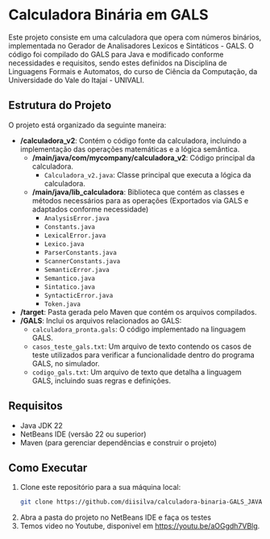 # Calculadora Binária em GALS

Este projeto consiste em uma calculadora que opera com números binários, implementada no Gerador de Analisadores Lexicos e Sintáticos - GALS. O código foi compilado do GALS para Java e modificado conforme necessidades e requisitos, sendo estes definidos na Disciplina de Linguagens Formais e Automatos, do curso de Ciência da Computação, da Universidade do Vale do Itajaí - UNIVALI. 

## Estrutura do Projeto

O projeto está organizado da seguinte maneira:

- **/calculadora_v2**: Contém o código fonte da calculadora, incluindo a implementação das operações matemáticas e a lógica semântica.
  - **/main/java/com/mycompany/calculadora_v2**: Código principal da calculadora.
    - `Calculadora_v2.java`: Classe principal que executa a lógica da calculadora.
  - **/main/java/lib_calculadora**: Biblioteca que contém as classes e métodos necessários para as operações (Exportados via GALS e adaptados conforme necessidade)
    - `AnalysisError.java`
    - `Constants.java`
    - `LexicalError.java`
    - `Lexico.java`
    - `ParserConstants.java`
    - `ScannerConstants.java`
    - `SemanticError.java`
    - `Semantico.java`
    - `Sintatico.java`
    - `SyntacticError.java`
    - `Token.java`
- **/target**: Pasta gerada pelo Maven que contém os arquivos compilados.
- **/GALS**: Inclui os arquivos relacionados ao GALS:
  - `calculadora_pronta.gals`: O código implementado na linguagem GALS.
  - `casos_teste_gals.txt`: Um arquivo de texto contendo os casos de teste utilizados para verificar a funcionalidade dentro do programa GALS, no simulador.
  - `codigo_gals.txt`: Um arquivo de texto que detalha a linguagem GALS, incluindo suas regras e definições.

## Requisitos

- Java JDK 22
- NetBeans IDE (versão 22 ou superior)
- Maven (para gerenciar dependências e construir o projeto)

## Como Executar

1. Clone este repositório para a sua máquina local:
   ```bash
   git clone https://github.com/diisilva/calculadora-binaria-GALS_JAVA.git

2. Abra a pasta do projeto no NetBeans IDE e faça os testes
3. Temos video no Youtube, disponivel em <https://youtu.be/aOGgdh7VBlg>.
